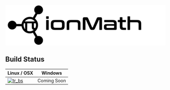 ![header](https://github.com/ionProject/resources/raw/master/images/header_ionMath.png)

## Build Status
| Linux / OSX       | Windows     |
| ----------------- | ----------- |
| [![tr_bs]][tr_lk] | Coming Soon |

<!-- BUILD STATUS REFERENCE LINKS -->
[tr_bs]: https://travis-ci.org/ionProject/ionMath.svg?branch=master
[tr_lk]: https://travis-ci.org/ionProject/ionMath

